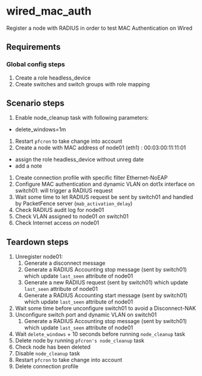 # wired_mac_auth

Register a node with RADIUS in order to test MAC Authentication on Wired

## Requirements

### Global config steps
1. Create a role headless_device
1. Create switches and switch groups with role mapping

## Scenario steps
1. Enable node_cleanup task with following parameters:
- delete_windows=1m
1. Restart `pfcron` to take change into account
1. Create a node with MAC address of node01 (eth1) : 00:03:00:11:11:01
- assign the role headless_device without unreg date
- add a note
1. Create connection profile with specific filter Ethernet-NoEAP
1. Configure MAC authentication and dynamic VLAN on dot1x interface on
   switch01: will trigger a RADIUS request
1. Wait some time to let RADIUS request be sent by switch01 and handled by
   PacketFence server (`mab_activation_delay`)
1. Check RADIUS audit log for node01
1. Check VLAN assigned to node01 *on* switch01
1. Check Internet access *on* node01

## Teardown steps
1. Unregister node01:
   1. Generate a disconnect message
   1. Generate a RADIUS Accounting stop message (sent by switch01) which update
      `last_seen` attribute of node01
   1. Generate a new RADIUS request (sent by switch01) which update
      `last_seen` attribute of node01
   1. Generate a RADIUS Accounting start message (sent by switch01) which update
      `last_seen` attribute of node01
1. Wait some time before unconfigure switch01 to avoid a Disconnect-NAK
1. Unconfigure switch port and dynamic VLAN on switch01
   1. Generate a RADIUS Accounting stop message (sent by switch01) which update
      `last_seen` attribute of node01
1. Wait `delete_windows` + 10 seconds before running `node_cleanup` task
1. Delete node by running `pfcron's node_cleanup` task
1. Check node has been deleted
1. Disable `node_cleanup` task
1. Restart `pfcron` to take change into account
1. Delete connection profile

